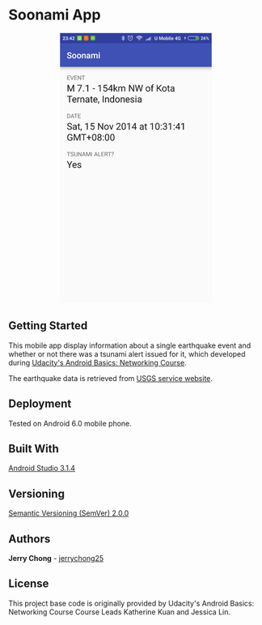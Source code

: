 # Soonami App

<p align="center">
  <img src="ScreenShotHome.png" alt="Soonami Screenshot Home"
       width="300" height="533">
</p>

## Getting Started

This mobile app display information about a single earthquake event and whether or not there was a tsunami alert issued for it, which developed during [Udacity's Android Basics: Networking Course](https://www.udacity.com/course/android-basics-networking--ud843).

The earthquake data is retrieved from [USGS service website](https://earthquake.usgs.gov/fdsnws/event/1/).

## Deployment

Tested on Android 6.0 mobile phone.

## Built With

[Android Studio 3.1.4](https://developer.android.com/studio/) 

## Versioning

[Semantic Versioning (SemVer) 2.0.0](http://semver.org/)

## Authors

**Jerry Chong** - [jerrychong25](https://github.com/jerrychong25)

## License

This project base code is originally provided by Udacity's Android Basics: Networking Course Course Leads Katherine Kuan and Jessica Lin.
